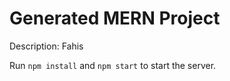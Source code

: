 # Generated MERN Project

Description: Fahis

Run `npm install` and `npm start` to start the server.